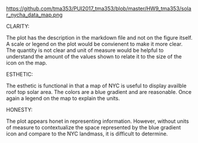 
https://github.com/tma353/PUI2017_tma353/blob/master/HW9_tma353/solar_nycha_data_map.png

CLARITY:

The plot has the description in the markdown file and not on the figure itself. A scale or legend on the plot would be convienent to make it more clear. The quantity is not clear and unit of measure would be helpful to understand the amount of the values shown to relate it to the size of the icon on the map.

ESTHETIC:

The esthetic is functional in that a map of NYC is useful to display availble roof top solar area. The colors are a blue gradient and are reasonable. Once again a legend on the map to explain the units.

HONESTY:

The plot appears honet in representing information. However, without units of measure to contextualize the space represented by the blue gradient icon and compare to the NYC landmass, it is difficult to determine.
